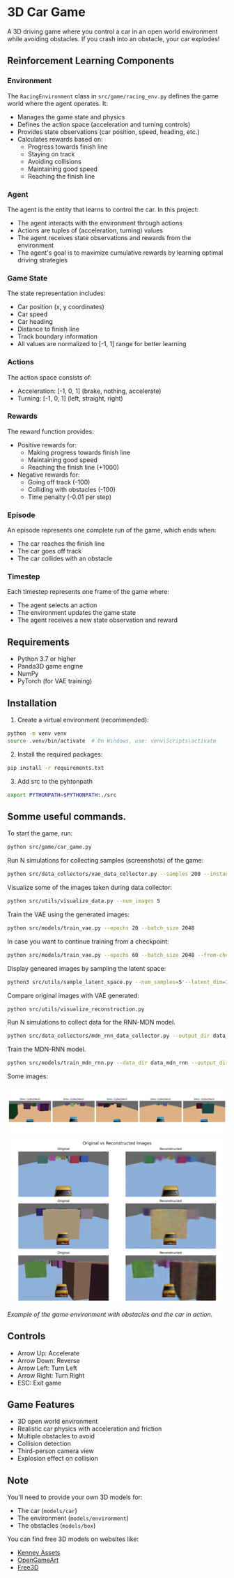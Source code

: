 # 3D Car Game

A 3D driving game where you control a car in an open world environment while avoiding obstacles. If you crash into an obstacle, your car explodes!

## Reinforcement Learning Components

### Environment
The `RacingEnvironment` class in `src/game/racing_env.py` defines the game world where the agent operates. It:
- Manages the game state and physics
- Defines the action space (acceleration and turning controls)
- Provides state observations (car position, speed, heading, etc.)
- Calculates rewards based on:
  - Progress towards finish line
  - Staying on track
  - Avoiding collisions
  - Maintaining good speed
  - Reaching the finish line

### Agent
The agent is the entity that learns to control the car. In this project:
- The agent interacts with the environment through actions
- Actions are tuples of (acceleration, turning) values
- The agent receives state observations and rewards from the environment
- The agent's goal is to maximize cumulative rewards by learning optimal driving strategies

### Game State
The state representation includes:
- Car position (x, y coordinates)
- Car speed
- Car heading
- Distance to finish line
- Track boundary information
- All values are normalized to [-1, 1] range for better learning

### Actions
The action space consists of:
- Acceleration: [-1, 0, 1] (brake, nothing, accelerate)
- Turning: [-1, 0, 1] (left, straight, right)

### Rewards
The reward function provides:
- Positive rewards for:
  - Making progress towards finish line
  - Maintaining good speed
  - Reaching the finish line (+1000)
- Negative rewards for:
  - Going off track (-100)
  - Colliding with obstacles (-100)
  - Time penalty (-0.01 per step)

### Episode
An episode represents one complete run of the game, which ends when:
- The car reaches the finish line
- The car goes off track
- The car collides with an obstacle

### Timestep
Each timestep represents one frame of the game where:
- The agent selects an action
- The environment updates the game state
- The agent receives a new state observation and reward

## Requirements

- Python 3.7 or higher
- Panda3D game engine
- NumPy
- PyTorch (for VAE training)

## Installation

1. Create a virtual environment (recommended):
```bash
python -m venv venv
source .venv/bin/activate  # On Windows, use: venv\Scripts\activate
```

2. Install the required packages:
```bash
pip install -r requirements.txt
```

3. Add src to the pyhtonpath
```bash
export PYTHONPATH=$PYTHONPATH:./src
```

## Somme useful commands.

To start the game, run:
```bash
python src/game/car_game.py
```

Run N simulations for collecting samples (screenshots) of the game:
```bash
python src/data_collectors/vae_data_collector.py --samples 200 --instances 10
```

Visualize some of the images taken during data collector:
```bash
python src/utils/visualize_data.py --num_images 5
```

Train the VAE using the generated images:
```bash
python src/models/train_vae.py --epochs 20 --batch_size 2048
```

In case you want to continue training from a checkpoint:
```bash
python src/models/train_vae.py --epochs 60 --batch_size 2048 --from-checkpoint models/vae/vae_final.pt
```

Display geneared images by sampling the latent space:
```bash
python3 src/utils/sample_latent_space.py --num_samples=5 --latent_dim=128 --model_path=models/vae/vae_final.pt
```

Compare original images with VAE generated:
```bash
python src/utils/visualize_reconstruction.py
```

Run N simulations to collect data for the RNN-MDN model.
```bash
python src/data_collectors/mdn_rnn_data_collector.py --output_dir data_mdn_rnn --samples 1000 --instances 300 --parallelism 10  --vae-model-path models/vae/vae_final.pt  --latent-dim 128
```

Train the MDN-RNN model.
```bash
python src/models/train_mdn_rnn.py --data_dir data_mdn_rnn --output_dir models/mdn_rnn --epochs 60 --batch_size 2048 --input_size 131 --hidden_state_size 256 --num_mixtures 5 --z_dim 128
```

Some images:

![Simulation Screenshot](assets/images/simulation_screenshots.png)
![Original vs Reconstructed Screenshot](assets/images/original_vs_reconstructed.png)

*Example of the game environment with obstacles and the car in action.*

## Controls

- Arrow Up: Accelerate
- Arrow Down: Reverse
- Arrow Left: Turn Left
- Arrow Right: Turn Right
- ESC: Exit game

## Game Features

- 3D open world environment
- Realistic car physics with acceleration and friction
- Multiple obstacles to avoid
- Collision detection
- Third-person camera view
- Explosion effect on collision

## Note

You'll need to provide your own 3D models for:
- The car (`models/car`)
- The environment (`models/environment`)
- The obstacles (`models/box`)

You can find free 3D models on websites like:
- [Kenney Assets](https://kenney.nl/assets)
- [OpenGameArt](https://opengameart.org/)
- [Free3D](https://free3d.com/) 